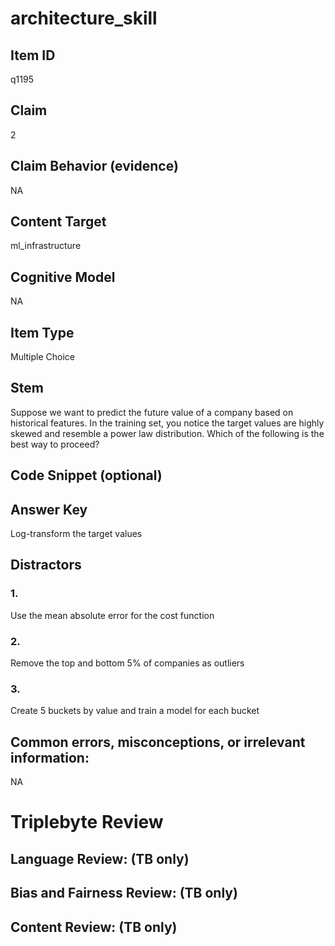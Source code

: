 # architecture_skill

## Item ID
q1195

## Claim
2

## Claim Behavior (evidence)
NA

## Content Target
ml_infrastructure

## Cognitive Model
NA

## Item Type
Multiple Choice

## Stem
Suppose we want to predict the future value of a company based on historical features. In the training set, you notice the target values are highly skewed and resemble a power law distribution. Which of the following is the best way to proceed?

## Code Snippet (optional)


## Answer Key
Log-transform the target values

## Distractors

### 1.
Use the mean absolute error for the cost function

### 2.
Remove the top and bottom 5% of companies as outliers

### 3.
Create 5 buckets by value and train a model for each bucket

## Common errors, misconceptions, or irrelevant information:
NA

# Triplebyte Review


## Language Review: (TB only)


## Bias and Fairness Review: (TB only)


## Content Review: (TB only)

